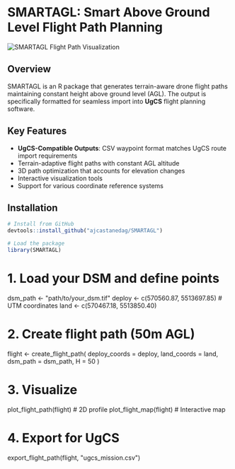 # SMARTAGL: Smart Above Ground Level Flight Path Planning

![SMARTAGL Flight Path Visualization](images/flight_profile.png) 

## Overview

SMARTAGL is an R package that generates terrain-aware drone flight paths maintaining constant height above ground level (AGL). The output is specifically formatted for seamless import into **UgCS** flight planning software.

## Key Features

- **UgCS-Compatible Outputs**: CSV waypoint format matches UgCS route import requirements
- Terrain-adaptive flight paths with constant AGL altitude
- 3D path optimization that accounts for elevation changes
- Interactive visualization tools
- Support for various coordinate reference systems

## Installation

```r
# Install from GitHub
devtools::install_github("ajcastanedag/SMARTAGL")

# Load the package
library(SMARTAGL)
```

# 1. Load your DSM and define points
dsm_path <- "path/to/your_dsm.tif"
deploy <- c(570560.87, 5513697.85) # UTM coordinates
land <- c(570467.18, 5513850.40)

# 2. Create flight path (50m AGL)
flight <- create_flight_path(
  deploy_coords = deploy,
  land_coords = land,
  dsm_path = dsm_path,
  H = 50
)

# 3. Visualize
plot_flight_path(flight) # 2D profile
plot_flight_map(flight)  # Interactive map

# 4. Export for UgCS
export_flight_path(flight, "ugcs_mission.csv")
